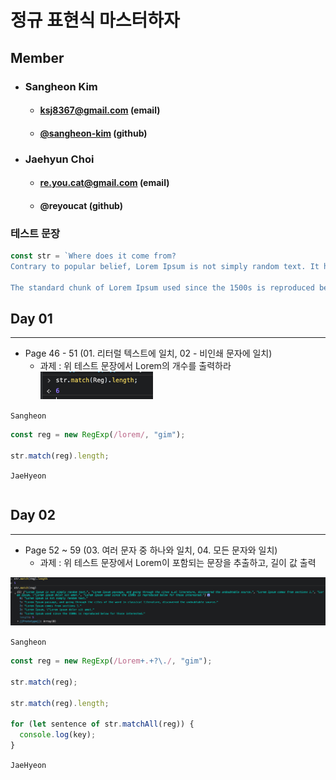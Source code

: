 # 정규 표현식 마스터하자

## Member

- ### Sangheon Kim
  - #### ksj8367@gmail.com (email)
  - #### <a href="https://github.com/sangheon-kim">@sangheon-kim</a> (github)
- ### Jaehyun Choi
  - #### re.you.cat@gmail.com (email)
  - #### @reyoucat (github)

### 테스트 문장

```js
const str = `Where does it come from?
Contrary to popular belief, Lorem Ipsum is not simply random text. It has roots in a piece of classical Latin literature from 45 BC, making it over 2000 years old. Richard McClintock, a Latin professor at Hampden-Sydney College in Virginia, looked up one of the more obscure Latin words, consectetur, from a Lorem Ipsum passage, and going through the cites of the word in classical literature, discovered the undoubtable source. Lorem Ipsum comes from sections 1.10.32 and 1.10.33 of "de Finibus Bonorum et Malorum" (The Extremes of Good and Evil) by Cicero, written in 45 BC. This book is a treatise on the theory of ethics, very popular during the Renaissance. The first line of Lorem Ipsum, "Lorem ipsum dolor sit amet..", comes from a line in section 1.10.32.

The standard chunk of Lorem Ipsum used since the 1500s is reproduced below for those interested. Sections 1.10.32 and 1.10.33 from "de Finibus Bonorum et Malorum" by Cicero are also reproduced in their exact original form, accompanied by English versions from the 1914 translation by H. Rackham.
```

## Day 01

<hr />

- Page 46 - 51 (01. 리터럴 텍스트에 일치, 02 - 비인쇄 문자에 일치)
  - 과제 : 위 테스트 문장에서 Lorem의 개수를 출력하라
    ![](img/sh-07-12-22-58.png)

`Sangheon`

```js
const reg = new RegExp(/lorem/, "gim");

str.match(reg).length;
```

`JaeHyeon`

```js

```

## Day 02

<hr />

- Page 52 ~ 59 (03. 여러 문자 중 하나와 일치, 04. 모든 문자와 일치)
  - 과제 : 위 테스트 문장에서 Lorem이 포함되는 문장을 추출하고, 길이 값 출력

![](img/sh-07-12-22-57.png)

`Sangheon`

```js
const reg = new RegExp(/Lorem+.+?\./, "gim");

str.match(reg);

str.match(reg).length;

for (let sentence of str.matchAll(reg)) {
  console.log(key);
}
```

`JaeHyeon`

```js

```
